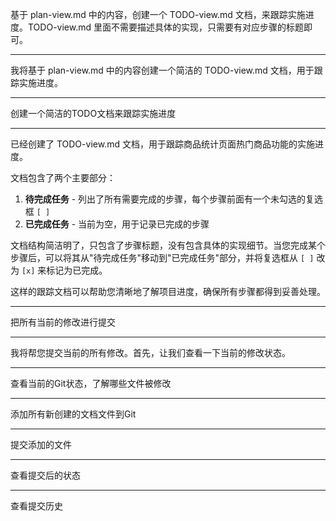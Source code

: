 基于 plan-view.md 中的内容，创建一个 TODO-view.md 文档，来跟踪实施进度。TODO-view.md 里面不需要描述具体的实现，只需要有对应步骤的标题即可。

---

我将基于 plan-view.md 中的内容创建一个简洁的 TODO-view.md 文档，用于跟踪实施进度。

---

创建一个简洁的TODO文档来跟踪实施进度

---



已经创建了 TODO-view.md 文档，用于跟踪商品统计页面热门商品功能的实施进度。

文档包含了两个主要部分：
1. **待完成任务** - 列出了所有需要完成的步骤，每个步骤前面有一个未勾选的复选框 `[ ]`
2. **已完成任务** - 当前为空，用于记录已完成的步骤

文档结构简洁明了，只包含了步骤标题，没有包含具体的实现细节。当您完成某个步骤后，可以将其从"待完成任务"移动到"已完成任务"部分，并将复选框从 `[ ]` 改为 `[x]` 来标记为已完成。

这样的跟踪文档可以帮助您清晰地了解项目进度，确保所有步骤都得到妥善处理。

---

把所有当前的修改进行提交

---

我将帮您提交当前的所有修改。首先，让我们查看一下当前的修改状态。

---

查看当前的Git状态，了解哪些文件被修改

---

添加所有新创建的文档文件到Git

---

提交添加的文件

---

查看提交后的状态

---

查看提交历史